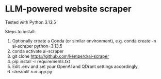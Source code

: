 # LLM-powered website scraper

Tested with Python 3.13.5

Steps to install:

1. Optionally create a Conda (or similar environment), e.g. conda create -n ai-scraper python=3.13.5
2. conda activate ai-scraper
3. git clone https://github.com/kemperd/ai-scraper
4. pip install -r requirements.txt
5. Edit .env and set your OpenAI and QDrant settings accordingly
6. streamlit run app.py

